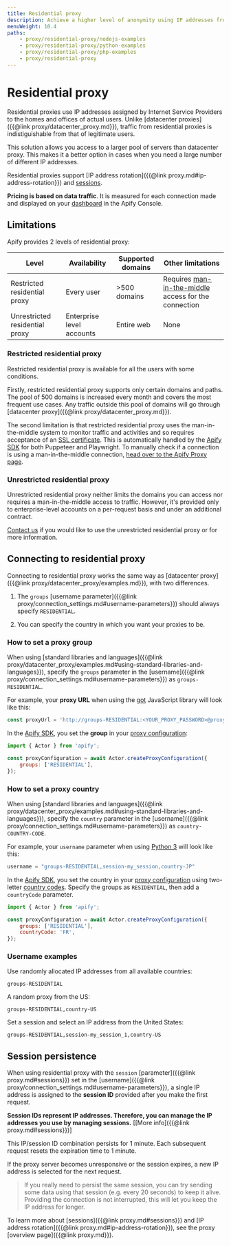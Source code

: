 ```yaml
---
title: Residential proxy
description: Achieve a higher level of anonymity using IP addresses from human users. Access a wider pool of proxies and reduce blocking by websites' anti-scraping measures.
menuWeight: 10.4
paths:
    - proxy/residential-proxy/nodejs-examples
    - proxy/residential-proxy/python-examples
    - proxy/residential-proxy/php-examples
    - proxy/residential-proxy
---
```


# [](#residential-proxy) Residential proxy

Residential proxies use IP addresses assigned by Internet Service Providers to the homes and offices of actual users. Unlike [datacenter proxies]({{@link proxy/datacenter_proxy.md}}), traffic from residential proxies is indistiguishable from that of legitimate users.

This solution allows you access to a larger pool of servers than datacenter proxy. This makes it a better option in cases when you need a large number of different IP addresses.

Residential proxies support [IP address rotation]({{@link proxy.md#ip-address-rotation}}) and [sessions](#session-persistence).

**Pricing is based on data traffic**. It is measured for each connection made and displayed on your [dashboard](https://console.apify.com) in the Apify Console.

## [](#limitations) Limitations

Apify provides 2 levels of residential proxy:

| Level | Availability | Supported domains | Other limitations |
|-------|--------------|-------------------|-------------------|
| Restricted residential proxy | Every user | >500 domains | Requires [man-in-the-middle](https://crypto.stanford.edu/ssl-mitm/) access for the connection |
| Unrestricted residential proxy | Enterprise level accounts | Entire web| None |

### [](#restricted-residential-proxy) Restricted residential proxy

Restricted residential proxy is available for all the users with some conditions.

Firstly, restricted residential proxy supports only certain domains and paths. The pool of 500 domains is increased every month and covers the most frequent use cases.
Any traffic outside this pool of domains will go through [datacenter proxy]({{@link proxy/datacenter_proxy.md}}).

The second limitation is that restricted residential proxy uses the man-in-the-middle system to monitor traffic
and activities and so requires acceptance of an [SSL certificate](https://apify.com/restricted-residential-proxy-cert.crt).
This is automatically handled by the [Apify SDK](https://sdk.apify.com/) for both Puppeteer and Playwright. To manually check if a connection is using a man-in-the-middle connection, [head over to the Apify Proxy page](http://proxy.apify.com).

### [](#unrestricted-residential-proxy) Unrestricted residential proxy

Unrestricted residential proxy neither limits the domains you can access nor requires a man-in-the-middle access to traffic.
However, it's provided only to enterprise-level accounts on a per-request basis and under an additional contract.

[Contact us](https://apify.com/contact) if you would like to use the unrestricted residential proxy or for more information.

## [](#connecting-to-residential-proxy) Connecting to residential proxy

Connecting to residential proxy works the same way as [datacenter proxy]({{@link proxy/datacenter_proxy/examples.md}}), with two differences.

1. The `groups` [username parameter]({{@link proxy/connection_settings.md#username-parameters}}) should always specify `RESIDENTIAL`.

2. You can specify the country in which you want your proxies to be.

### [](#how-to-set-a-proxy-group) How to set a proxy group

When using [standard libraries and languages]({{@link proxy/datacenter_proxy/examples.md#using-standard-libraries-and-languages}}), specify the `groups` parameter in the [username]({{@link proxy/connection_settings.md#username-parameters}}) as `groups-RESIDENTIAL`.

For example, your **proxy URL** when using the [got](https://www.npmjs.com/package/got) JavaScript library will look like this:

```js
const proxyUrl = 'http://groups-RESIDENTIAL:<YOUR_PROXY_PASSWORD>@proxy.apify.com:8000';
```

In the [Apify SDK](https://sdk.apify.com), you set the **group** in your [proxy configuration](https://sdk.apify.com/docs/api/apify#apifycreateproxyconfigurationproxyconfigurationoptions):

```js
import { Actor } from 'apify';

const proxyConfiguration = await Actor.createProxyConfiguration({
    groups: ['RESIDENTIAL'],
});
```

### [](#how-to-set-a-proxy-country) How to set a proxy country

When using [standard libraries and languages]({{@link proxy/datacenter_proxy/examples.md#using-standard-libraries-and-languages}}), specify the `country` parameter in the [username]({{@link proxy/connection_settings.md#username-parameters}}) as `country-COUNTRY-CODE`.

For example, your `username` parameter when using [Python 3](https://docs.python.org/3/) will look like this:

```python
username = "groups-RESIDENTIAL,session-my_session,country-JP"
```

In the [Apify SDK](https://sdk.apify.com), you set the country in your [proxy configuration](https://sdk.apify.com/docs/api/apify#apifycreateproxyconfigurationproxyconfigurationoptions) using two-letter [country codes](https://laendercode.net/en/2-letter-list.html). Specify the groups as `RESIDENTIAL`, then add a `countryCode` parameter.

```js
import { Actor } from 'apify';

const proxyConfiguration = await Actor.createProxyConfiguration({
    groups: ['RESIDENTIAL'],
    countryCode: 'FR',
});
```

### [](#username-examples) Username examples

Use randomly allocated IP addresses from all available countries:

```text
groups-RESIDENTIAL
```

A random proxy from the US:

```text
groups-RESIDENTIAL,country-US
```

Set a session and select an IP address from the United States:

```text
groups-RESIDENTIAL,session-my_session_1,country-US
```


## [](#session-persistence) Session persistence

When using residential proxy with the `session` [parameter]({{@link proxy.md#sessions}}) set in the [username]({{@link proxy/connection_settings.md#username-parameters}}), a single IP address is assigned to the **session ID** provided after you make the first request.

**Session IDs represent IP addresses. Therefore, you can manage the IP addresses you use by managing sessions.** [[More info]({{@link proxy.md#sessions}})]

This IP/session ID combination persists for 1 minute. Each subsequent request resets the expiration time to 1 minute.

If the proxy server becomes unresponsive or the session expires, a new IP address is selected for the next request.

> If you really need to persist the same session, you can try sending some data using that session (e.g. every 20 seconds) to keep it alive.<br/>
> Providing the connection is not interrupted, this will let you keep the IP address for longer.

To learn more about [sessions]({{@link proxy.md#sessions}}) and [IP address rotation]({{@link proxy.md#ip-address-rotation}}), see the proxy [overview page]({{@link proxy.md}}).
